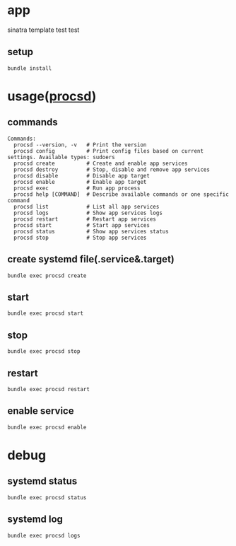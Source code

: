 # app
sinatra template
test
test

## setup
```
bundle install
```



# usage([procsd](https://github.com/vifreefly/procsd))

## commands
```
Commands:
  procsd --version, -v   # Print the version
  procsd config          # Print config files based on current settings. Available types: sudoers
  procsd create          # Create and enable app services
  procsd destroy         # Stop, disable and remove app services
  procsd disable         # Disable app target
  procsd enable          # Enable app target
  procsd exec            # Run app process
  procsd help [COMMAND]  # Describe available commands or one specific command
  procsd list            # List all app services
  procsd logs            # Show app services logs
  procsd restart         # Restart app services
  procsd start           # Start app services
  procsd status          # Show app services status
  procsd stop            # Stop app services
```

## create systemd file(.service&.target)
```
bundle exec procsd create
```

## start
```
bundle exec procsd start
```

## stop
```
bundle exec procsd stop
```


## restart
```
bundle exec procsd restart
```

## enable service
```
bundle exec procsd enable
```

# debug

## systemd status
```
bundle exec procsd status
```

## systemd log
```
bundle exec procsd logs
```


